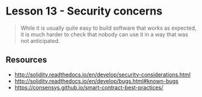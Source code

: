 # Lesson 13 - Security concerns

> While it is usually quite easy to build software that works as expected, it is much harder to check that nobody can use it in a way that was not anticipated.

## Resources

- http://solidity.readthedocs.io/en/develop/security-considerations.html
- http://solidity.readthedocs.io/en/develop/bugs.html#known-bugs
- https://consensys.github.io/smart-contract-best-practices/